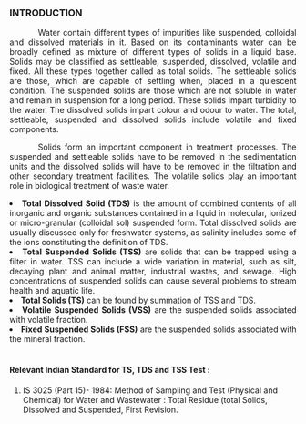 ### INTRODUCTION<br>

<p style="text-indent:50px;  text-align:justify;">Water contain different types of impurities like suspended, colloidal and dissolved materials in it. Based on its contaminants water can be broadly defined as mixture of different types of solids in a liquid base. Solids may be classified as settleable, suspended, dissolved, volatile and fixed. All these types together called as total solids. The settleable solids are those, which are capable of settling when, placed in a quiescent condition. The suspended solids are those which are not soluble in water and remain in suspension for a long period. These solids impart turbidity to the water. The dissolved solids impart colour and odour to water. The total, settleable, suspended and dissolved solids include volatile and fixed components.</p>

<p style="text-indent:50px;  text-align:justify;">Solids form an important component in treatment processes. The suspended and settleable solids have to be removed in the sedimentation units and the dissolved solids will have to be removed in the filtration and other secondary treatment facilities. The volatile solids play an important role in biological treatment of waste water.</p>

<li style="text-align:justify;"><b>Total Dissolved Solid (TDS)</b>
is the amount of combined contents of all inorganic and organic substances contained in a liquid in molecular, ionized or micro-granular (colloidal sol) suspended form. Total dissolved solids are usually discussed only for freshwater systems, as salinity includes some of the ions constituting the definition of TDS.</li>

<li style="text-align:justify;"><b>Total Suspended Solids (TSS)</b> are solids that can be trapped using a filter in water. TSS can include a wide variation in material, such as silt, decaying plant and animal matter, industrial wastes, and sewage. High concentrations of suspended solids can cause several problems to stream health and aquatic life.</li>

<li style="text-align:justify;"><b>Total Solids (TS)</b> can be found by summation of TSS and TDS.</li>

<li style="text-align:justify;"><b>Volatile Suspended Solids (VSS)</b> are the suspended solids associated with volatile fraction.</li>

<li style="text-align:justify;"><b>Fixed Suspended Solids (FSS)</b> are the suspended solids associated with the mineral fraction.</li>
</br>

#### Relevant Indian Standard for TS, TDS and TSS Test :
1. IS 3025 (Part 15)- 1984: Method of Sampling and Test (Physical and Chemical) for Water and Wastewater : Total Residue (total Solids, Dissolved and Suspended, First Revision.
